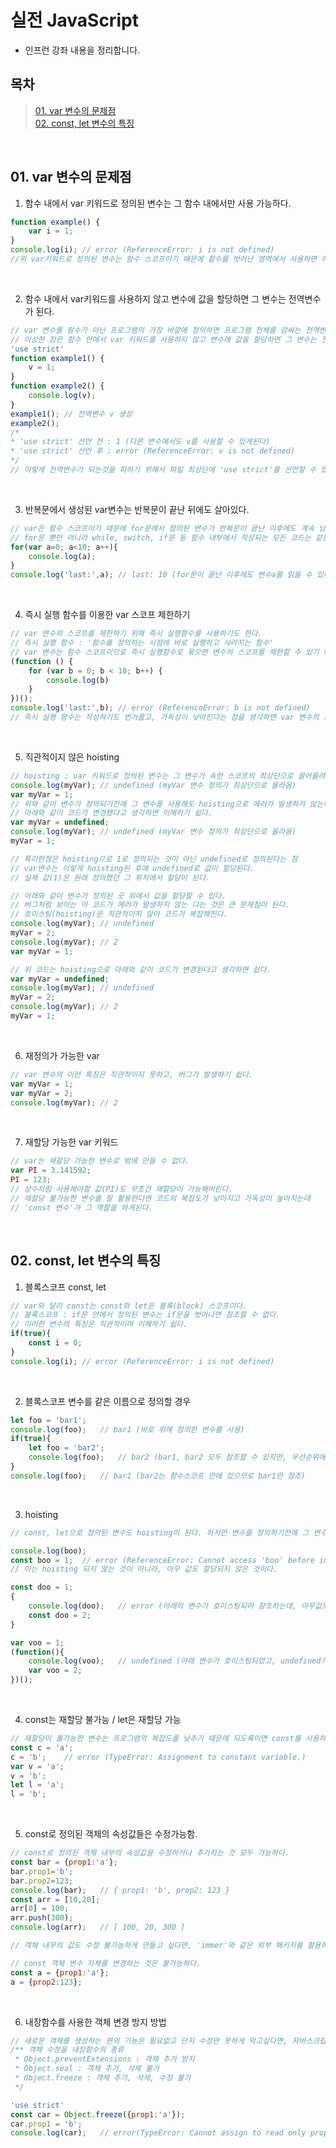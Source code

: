 # 실전 JavaScript
* 인프런 강좌 내용을 정리합니다.

## 목차
> [01. var 변수의 문제점](https://github.com/keonmon/TIL/edit/main/JavaScript/%EC%8B%A4%EC%A0%84JavaScript/readme.md#01-var-%EB%B3%80%EC%88%98%EC%9D%98-%EB%AC%B8%EC%A0%9C%EC%A0%90)    
> [02. const, let 변수의 특징](https://github.com/keonmon/TIL/edit/main/JavaScript/%EC%8B%A4%EC%A0%84JavaScript/readme.md#02-const-let-%EB%B3%80%EC%88%98%EC%9D%98-%ED%8A%B9%EC%A7%95)     


<br>

## 01. var 변수의 문제점
1. 함수 내에서 var 키워드로 정의된 변수는 그 함수 내에서만 사용 가능하다.
```javascript
function example() {
    var i = 1;
}
console.log(i); // error (ReferenceError: i is not defined)
//위 var키워드로 정의된 변수는 함수 스코프이기 때문에 함수를 벗어난 영역에서 사용하면 에러가 발생된다.
```
<br>

2. 함수 내에서 var키워드를 사용하지 않고 변수에 값을 할당하면 그 변수는 전역변수가 된다.
```javascript
// var 변수를 함수가 아닌 프로그램의 가장 바깥에 정의하면 프로그램 전체를 감싸는 전역변수가 된다. 
// 이상한 점은 함수 안에서 var 키워드를 사용하지 않고 변수에 값을 할당하면 그 변수는 전역변수가 된다.
'use strict'
function example1() {
    v = 1;
}
function example2() {
    console.log(v);
}
example1(); // 전역변수 v 생성
example2(); 
/* 
* 'use strict' 선언 전 : 1 (다른 변수에서도 v를 사용할 수 있게된다)
* 'use strict' 선언 후 : error (ReferenceError: v is not defined)
*/
// 이렇게 전역변수가 되는것을 피하기 위해서 파일 최상단에 'use strict'를 선언할 수 있다.
```
<br>

3. 반복문에서 생성된 var변수는 반복문이 끝난 뒤에도 살아있다.
```javascript
// var은 함수 스코프이기 때문에 for문에서 정의된 변수가 반복문이 끝난 이후에도 계속 남아있는 문제가 생긴다.
// for문 뿐만 아니라 while, switch, if문 등 함수 내부에서 작성되는 모든 코드는 같은 문제를 안고있다.
for(var a=0; a<10; a++){
    console.log(a);
}
console.log('last:',a); // last: 10 (for문이 끝난 이후에도 변수a를 읽을 수 있다.)
```
<br>

4. 즉시 실행 함수를 이용한 var 스코프 제한하기
```javascript
// var 변수의 스코프를 제한하기 위해 즉시 실행함수를 사용하기도 한다.
// 즉시 실행 함수 : '함수를 정의하는 시점에 바로 실행하고 사라지는 함수'
// var 변수는 함수 스코프이므로 즉시 실행함수로 묶으면 변수의 스코프를 제한할 수 있기 때문
(function () {
    for (var b = 0; b < 10; b++) {
        console.log(b)      
    }
})();
console.log('last:',b); // error (ReferenceError: b is not defined)
// 즉시 실행 함수는 작성하기도 번거롭고, 가독성이 낮아진다는 점을 생각하면 var 변수의 스코프 문제를 해결하려고 애를 많이 쓰게된다.
```
<br>

5. 직관적이지 않은 hoisting
```javascript
// hoisting : var 키워드로 정의된 변수는 그 변수가 속한 스코프의 최상단으로 끌어올려진다.
console.log(myVar); // undefined (myVar 변수 정의가 최상단으로 올라옴)
var myVar = 1;
// 위와 같이 변수가 정의되기전에 그 변수를 사용해도 hoisting으로 에러가 발생하지 않는다.
// 아래와 같이 코드가 변경됐다고 생각하면 이해하기 쉽다.
var myVar = undefined; 
console.log(myVar); // undefined (myVar 변수 정의가 최상단으로 올라옴)
myVar = 1;

// 특이한점은 hoisting으로 1로 정의되는 것이 아닌 undefined로 정의된다는 점
// var변수는 이렇게 hoisting된 후에 undefined로 값이 할당된다.
// 실제 값(1)은 원래 정의했던 그 위치에서 할당이 된다.

// 아래와 같이 변수가 정의된 곳 위에서 값을 할당할 수 있다. 
// 버그처럼 보이는 이 코드가 에러가 발생하지 않는 다는 것은 큰 문제점이 된다.
// 호이스팅(hoisting)은 직관적이지 않아 코드가 복잡해진다.
console.log(myVar); // undefined
myVar = 2;
console.log(myVar); // 2
var myVar = 1;

// 위 코드는 hoisting으로 아래와 같이 코드가 변경된다고 생각하면 쉽다.
var myVar = undefined;
console.log(myVar); // undefined
myVar = 2;
console.log(myVar); // 2
myVar = 1;
```
<br>

6. 재정의가 가능한 var
```javascript
// var 변수의 이런 특징은 직관적이지 못하고, 버그가 발생하기 쉽다.
var myVar = 1;
var myVar = 2;
console.log(myVar); // 2
```
<br>

7. 재할당 가능한 var 키워드
```javascript
// var는 재할당 가능한 변수로 밖에 만들 수 없다.
var PI = 3.141592;
PI = 123;
// 상수처럼 사용해야할 값(PI)도 무조건 재할당이 가능해버린다.
// 재할당 불가능한 변수를 잘 활용한다면 코드의 복잡도가 낮아지고 가독성이 높아지는데 
// 'const 변수'가 그 역할을 하게된다.
```
<br>

## 02. const, let 변수의 특징
1. 블록스코프 const, let
```javascript
// var와 달리 const는 const와 let은 블록(block) 스코프이다.
// 블록스코프 : if문 안에서 정의된 변수는 if문을 벗어나면 참조할 수 없다.
// 이러한 변수의 특징은 직관적이며 이해하기 쉽다.
if(true){
    const i = 0;
}
console.log(i); // error (ReferenceError: i is not defined)
```
<br>

2. 블록스코프 변수를 같은 이름으로 정의할 경우
```javascript
let foo = 'bar1';
console.log(foo);   // bar1 (바로 위에 정의한 변수를 사용)
if(true){
    let foo = 'bar2';
    console.log(foo);   // bar2 (bar1, bar2 모두 참조할 수 있지만, 우선순위에 따라 가장 가까운 bar2를 사용)
}
console.log(foo);   // bar1 (bar2는 함수스코프 안에 있으므로 bar1만 참조)


```
<br>

3. hoisting
```javascript
// const, let으로 정의된 변수도 hoisting이 된다. 하지만 변수를 정의하기전에 그 변수를 사용하려고 하면, 참조에러(referenceError)가 발생한다.

console.log(boo);
const boo = 1;  // error (ReferenceError: Cannot access 'boo' before initialization)
// 이는 hoisting 되지 않는 것이 아니라, 아무 값도 할당되지 않은 것이다.

const doo = 1;
{
    console.log(doo);   // error (아래의 변수가 호이스팅되어 참조하는데, 아무값도 할당하지 않아 에러가 발생(아래변수를 주석하면 전역변수를 참조))
    const doo = 2;
}

var voo = 1;
(function(){
    console.log(voo);   // undefined (아래 변수가 호이스팅되었고, undefined가 할당)
    var voo = 2;
})();
```
<br>

4. const는 재할당 불가능 / let은 재할당 가능
```javascript
// 재할당이 불가능한 변수는 프로그램의 복잡도를 낮추기 때문에 되도록이면 const를 사용하는게 좋다.
const c = 'a';
c = 'b';    // error (TypeError: Assignment to constant variable.)
var v = 'a';
v = 'b';
let l = 'a';
l = 'b';
```
<br>

5. const로 정의된 객체의 속성값들은 수정가능함.
```javascript
// const로 정의된 객체 내부의 속성값을 수정하거나 추가하는 것 모두 가능하다. 
const bar = {prop1:'a'};
bar.prop1='b';
bar.prop2=123;
console.log(bar);   // { prop1: 'b', prop2: 123 }
const arr = [10,20];
arr[0] = 100;
arr.push(300);
console.log(arr);   // [ 100, 20, 300 ]

// 객체 내무의 값도 수정 불가능하게 만들고 싶다면, 'immer'와 같은 외부 패키지를 활용하는 것이 좋다.

// const 객체 변수 자체를 변경하는 것은 불가능하다.
const a = {prop1:'a'};
a = {prop2:123};  
```
<br>

6. 내장함수를 사용한 객체 변경 방지 방법
```javascript
// 새로운 객체를 생성하는 편의 기능은 필요없고 단지 수정만 못하게 막고싶다면, 자바스크립트 내장함수를 사용하면 된다.
/** 객체 수정을 내장함수의 종류
 * Object.preventExtensions : 객체 추가 방지
 * Object.seal : 객체 추가, 삭제 불가
 * Object.freeze : 객체 추가, 삭제, 수정 불가
 */

'use strict'
const car = Object.freeze({prop1:'a'});
car.prop1 = 'b';
console.log(car);   // error(TypeError: Cannot assign to read only property 'prop1' of object '#<Object>')
```
<br>

